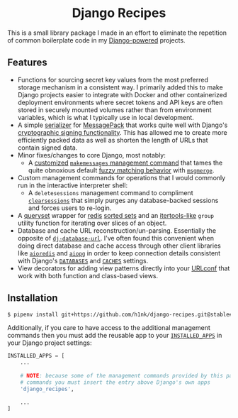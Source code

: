 <div align="center">

# Django Recipes

</div>

This is a small library package I made in an effort to eliminate the repetition of common boilerplate code in my [Django-powered](https://www.djangoproject.com/) projects.

## Features

- Functions for sourcing secret key values from the most preferred storage mechanism in a consistent way. I primarily added this to make Django projects easier to integrate with Docker and other containerized deployment environments where secret tokens and API keys are often stored in securely mounted volumes rather than from environment variables, which is what I typically use in local development.
- A simple [serializer](https://docs.djangoproject.com/en/stable/topics/serialization/) for [MessagePack](https://msgpack.org/) that works quite well with Django's [cryptographic signing functionality](https://docs.djangoproject.com/en/stable/topics/signing/). This has allowed me to create more efficiently packed data as well as shorten the length of URLs that contain signed data.
- Minor fixes/changes to core Django, most notably:
    - A [customized](https://docs.djangoproject.com/en/stable/topics/i18n/translation/#customizing-makemessages) [`makemessages` management command](https://docs.djangoproject.com/en/stable/ref/django-admin/#django-admin-makemessages) that tames the quite obnoxious default [fuzzy matching behavior](https://code.djangoproject.com/ticket/10852) with [`msgmerge`](https://www.gnu.org/software/gettext/manual/html_node/msgmerge-Invocation.html).
- Custom management commands for operations that I would commonly run in the interactive interpreter shell:
    - A `deletesessions` management command to compliment [`clearsessions`](https://docs.djangoproject.com/en/stable/ref/django-admin/#clearsessions) that simply purges any database-backed sessions and forces users to re-login.
- A [queryset](https://docs.djangoproject.com/en/stable/ref/models/querysets/) wrapper for [redis](https://redis.io/) [sorted sets](https://redis.io/topics/data-types#sorted-sets) and an [itertools-like](https://docs.python.org/3/library/itertools.html) `group` utility function for iterating over slices of an object.
- Database and cache URL reconstruction/un-parsing. Essentially the opposite of [`dj-database-url`](https://github.com/jacobian/dj-database-url). I've often found this convenient when doing direct database and cache access through other client libraries like [`aioredis`](https://github.com/aio-libs/aioredis) and [`aiopg`](https://github.com/aio-libs/aiopg) in order to keep connection details consistent with Django's [`DATABASES`](https://docs.djangoproject.com/en/stable/ref/settings/#databases) and [`CACHES`](https://docs.djangoproject.com/en/stable/ref/settings/#std:setting-CACHES) settings.
- View decorators for adding view patterns directly into your [URLconf](https://docs.djangoproject.com/en/stable/topics/http/urls/) that work with both function and class-based views.

## Installation

```bash
$ pipenv install git+https://github.com/h1nk/django-recipes.git@stable#egg=django-recipes
```

Additionally, if you care to have access to the additional management commands then you must add the reusable app to your [`INSTALLED_APPS`](https://docs.djangoproject.com/en/stable/ref/settings/#installed-apps) in your Django project settings:

```python
INSTALLED_APPS = [
    ...
    
    # NOTE: because some of the management commands provided by this package override default django-admin
    # commands you must insert the entry above Django's own apps
    'django_recipes',
    
    ...
]
```